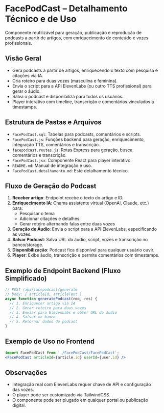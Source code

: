 # FacePodCast – Detalhamento Técnico e de Uso

Componente reutilizável para geração, publicação e reprodução de podcasts a partir de artigos, com enriquecimento de conteúdo e vozes profissionais.

## Visão Geral
- Gera podcasts a partir de artigos, enriquecendo o texto com pesquisa e citações via IA.
- Cria roteiro para duas vozes (masculina e feminina).
- Envia o script para a API ElevenLabs (ou outro TTS profissional) para gerar o áudio.
- Salva o podcast e disponibiliza para todos os usuários.
- Player interativo com timeline, transcrição e comentários vinculados a timestamps.

## Estrutura de Pastas e Arquivos
- `FacePodCast.sql`: Tabelas para podcasts, comentários e scripts.
- `FacePodCast.js`: Funções backend para geração, enriquecimento, integração TTS, comentários e transcrição.
- `facepodcast.routes.js`: Rotas Express para geração, busca, comentários e transcrição.
- `FacePodCast.jsx`: Componente React para player interativo.
- `README.md`: Manual de integração e uso.
- `FacePodCast.detalhamento.md`: Este detalhamento técnico.

## Fluxo de Geração do Podcast
1. **Receber artigo**: Endpoint recebe o texto do artigo e ID.
2. **Enriquecimento IA**: Chama assistente virtual (OpenAI, Claude, etc.) para:
   - Pesquisar o tema
   - Adicionar citações e detalhes
   - Gerar roteiro alternando falas entre duas vozes
3. **Geração de Áudio**: Envia o script para a API ElevenLabs, especificando as vozes.
4. **Salvar Podcast**: Salva URL do áudio, script, vozes e transcrição no banco/storage.
5. **Disponibilização**: Podcast fica disponível para qualquer usuário ouvir.
6. **Player**: Exibe áudio, transcrição e permite comentários com timestamps.

## Exemplo de Endpoint Backend (Fluxo Simplificado)
```js
// POST /api/facepodcast/generate
// body: { articleId, articleText }
async function generatePodcast(req, res) {
  // 1. Enriquecer artigo via IA
  // 2. Gerar roteiro para duas vozes
  // 3. Enviar para ElevenLabs e obter URL do áudio
  // 4. Salvar no banco
  // 5. Retornar dados do podcast
}
```

## Exemplo de Uso no Frontend
```jsx
import FacePodCast from './FacePodCast/FacePodCast';
<FacePodCast articleId={article.id} userId={user.id} />
```

## Observações
- Integração real com ElevenLabs requer chave de API e configuração das vozes.
- O player pode ser customizado via TailwindCSS.
- O componente pode ser plugado em qualquer portal ou publicação digital.
